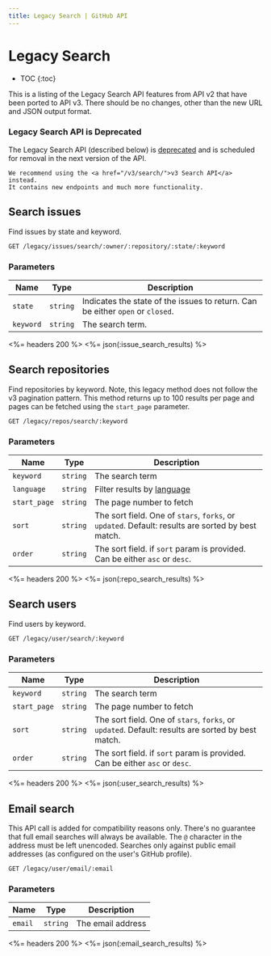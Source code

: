 ```yaml
---
title: Legacy Search | GitHub API
---
```


# Legacy Search

* TOC
{:toc}

This is a listing of the Legacy Search API features from API v2 that have been ported to API
v3. There should be no changes, other than the new URL and JSON output format.

### Legacy Search API is Deprecated

<div class="alert">
  <p>
    The Legacy Search API (described below) is <a href="/v3/#deprecations">deprecated</a>
    and is scheduled for removal in the next version of the API.

    We recommend using the <a href="/v3/search/">v3 Search API</a> instead.
    It contains new endpoints and much more functionality.
  </p>
</div>

## Search issues

Find issues by state and keyword.

    GET /legacy/issues/search/:owner/:repository/:state/:keyword

### Parameters

Name | Type | Description 
-----|------|--------------
`state`|`string` | Indicates the state of the issues to return. Can be either `open` or `closed`.
`keyword`|`string`| The search term.


<%= headers 200 %>
<%= json(:issue_search_results) %>

## Search repositories

Find repositories by keyword. Note, this legacy method does not follow the
v3 pagination pattern. This method returns up to 100 results per page and
pages can be fetched using the `start_page` parameter.

    GET /legacy/repos/search/:keyword

### Parameters

Name | Type | Description 
-----|------|--------------
`keyword`|`string`| The search term|
`language`|`string` | Filter results by [language](https://github.com/languages)
`start_page`|`string` | The page number to fetch
`sort`|`string` | The sort field. One of `stars`, `forks`, or `updated`. Default: results are sorted by best match.
`order`|`string` | The sort field. if `sort` param is provided. Can be either `asc` or `desc`.


<%= headers 200 %>
<%= json(:repo_search_results) %>

## Search users

Find users by keyword.

    GET /legacy/user/search/:keyword

### Parameters

Name | Type | Description 
-----|------|--------------
`keyword`|`string`| The search term
`start_page`|`string` | The page number to fetch
`sort`|`string`| The sort field. One of `stars`, `forks`, or `updated`. Default: results are sorted by best match.
`order`|`string`| The sort field. if `sort` param is provided. Can be either `asc` or `desc`.


<%= headers 200 %>
<%= json(:user_search_results) %>

## Email search

This API call is added for compatibility reasons only. There's no guarantee
that full email searches will always be available. The `@` character in the
address must be left unencoded. Searches only against public email addresses
(as configured on the user's GitHub profile).

    GET /legacy/user/email/:email

### Parameters

Name | Type | Description 
-----|------|--------------
`email`|`string`| The email address


<%= headers 200 %>
<%= json(:email_search_results) %>
